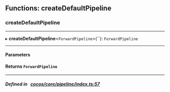 ## Functions: createDefaultPipeline

### createDefaultPipeline


___
▸ **createDefaultPipeline**<`ForwardPipeline`\>(``): `ForwardPipeline`
___


#### Parameters


#### Returns `ForwardPipeline` 
___


##### Defined in &nbsp;   [cocos/core/pipeline/index.ts:57](https://github.com/cocos-creator/engine/blob/c7bf6b8a9/cocos/core/pipeline/index.ts#L57)&nbsp;
